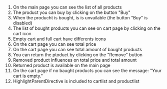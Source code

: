 1. On the main page you can see the list of all products
2. The product you can buy by clicking on the button "Buy"
3. When the producht is bought, is is unvailable (the button "Buy" is disabled)
4. The list of bought products you can see on cart page by clicking on the cart icon
5. Empty cart and full cart have differents icons
6. On the cart page you can see total price
7. On the cart page you can see total amount of baught products
8. You can return the ptoduct by clicking on the "Remove" button
9. Removed product influences on total price and total amount
11. Returned product is available on the main page
12. On the cart page if no baught products you can see the message: "Your cart is empty."
13. HighlightParentDirective is included to cartlist and productlist